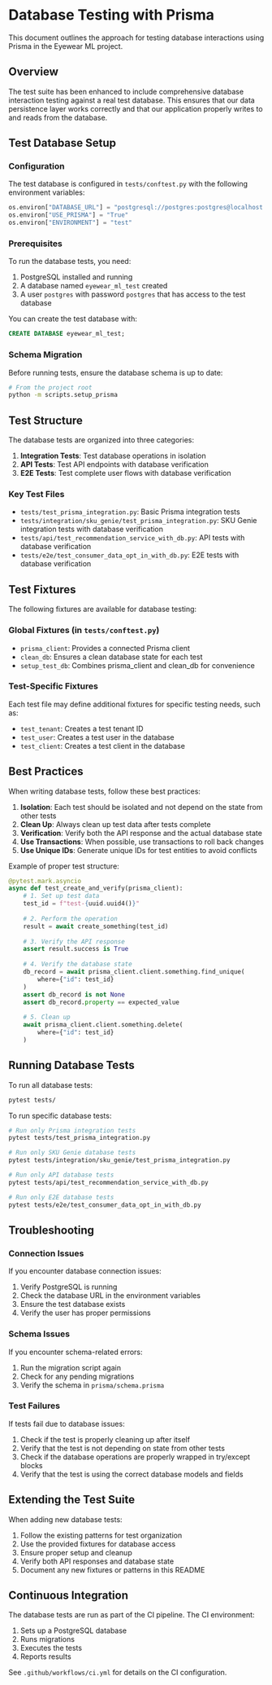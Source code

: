 # Database Testing with Prisma

This document outlines the approach for testing database interactions using Prisma in the Eyewear ML project.

## Overview

The test suite has been enhanced to include comprehensive database interaction testing against a real test database. This ensures that our data persistence layer works correctly and that our application properly writes to and reads from the database.

## Test Database Setup

### Configuration

The test database is configured in `tests/conftest.py` with the following environment variables:

```python
os.environ["DATABASE_URL"] = "postgresql://postgres:postgres@localhost:5432/eyewear_ml_test"
os.environ["USE_PRISMA"] = "True"
os.environ["ENVIRONMENT"] = "test"
```

### Prerequisites

To run the database tests, you need:

1. PostgreSQL installed and running
2. A database named `eyewear_ml_test` created
3. A user `postgres` with password `postgres` that has access to the test database

You can create the test database with:

```sql
CREATE DATABASE eyewear_ml_test;
```

### Schema Migration

Before running tests, ensure the database schema is up to date:

```bash
# From the project root
python -m scripts.setup_prisma
```

## Test Structure

The database tests are organized into three categories:

1. **Integration Tests**: Test database operations in isolation
2. **API Tests**: Test API endpoints with database verification
3. **E2E Tests**: Test complete user flows with database verification

### Key Test Files

- `tests/test_prisma_integration.py`: Basic Prisma integration tests
- `tests/integration/sku_genie/test_prisma_integration.py`: SKU Genie integration tests with database verification
- `tests/api/test_recommendation_service_with_db.py`: API tests with database verification
- `tests/e2e/test_consumer_data_opt_in_with_db.py`: E2E tests with database verification

## Test Fixtures

The following fixtures are available for database testing:

### Global Fixtures (in `tests/conftest.py`)

- `prisma_client`: Provides a connected Prisma client
- `clean_db`: Ensures a clean database state for each test
- `setup_test_db`: Combines prisma_client and clean_db for convenience

### Test-Specific Fixtures

Each test file may define additional fixtures for specific testing needs, such as:

- `test_tenant`: Creates a test tenant ID
- `test_user`: Creates a test user in the database
- `test_client`: Creates a test client in the database

## Best Practices

When writing database tests, follow these best practices:

1. **Isolation**: Each test should be isolated and not depend on the state from other tests
2. **Clean Up**: Always clean up test data after tests complete
3. **Verification**: Verify both the API response and the actual database state
4. **Use Transactions**: When possible, use transactions to roll back changes
5. **Use Unique IDs**: Generate unique IDs for test entities to avoid conflicts

Example of proper test structure:

```python
@pytest.mark.asyncio
async def test_create_and_verify(prisma_client):
    # 1. Set up test data
    test_id = f"test-{uuid.uuid4()}"
    
    # 2. Perform the operation
    result = await create_something(test_id)
    
    # 3. Verify the API response
    assert result.success is True
    
    # 4. Verify the database state
    db_record = await prisma_client.client.something.find_unique(
        where={"id": test_id}
    )
    assert db_record is not None
    assert db_record.property == expected_value
    
    # 5. Clean up
    await prisma_client.client.something.delete(
        where={"id": test_id}
    )
```

## Running Database Tests

To run all database tests:

```bash
pytest tests/
```

To run specific database tests:

```bash
# Run only Prisma integration tests
pytest tests/test_prisma_integration.py

# Run only SKU Genie database tests
pytest tests/integration/sku_genie/test_prisma_integration.py

# Run only API database tests
pytest tests/api/test_recommendation_service_with_db.py

# Run only E2E database tests
pytest tests/e2e/test_consumer_data_opt_in_with_db.py
```

## Troubleshooting

### Connection Issues

If you encounter database connection issues:

1. Verify PostgreSQL is running
2. Check the database URL in the environment variables
3. Ensure the test database exists
4. Verify the user has proper permissions

### Schema Issues

If you encounter schema-related errors:

1. Run the migration script again
2. Check for any pending migrations
3. Verify the schema in `prisma/schema.prisma`

### Test Failures

If tests fail due to database issues:

1. Check if the test is properly cleaning up after itself
2. Verify that the test is not depending on state from other tests
3. Check if the database operations are properly wrapped in try/except blocks
4. Verify that the test is using the correct database models and fields

## Extending the Test Suite

When adding new database tests:

1. Follow the existing patterns for test organization
2. Use the provided fixtures for database access
3. Ensure proper setup and cleanup
4. Verify both API responses and database state
5. Document any new fixtures or patterns in this README

## Continuous Integration

The database tests are run as part of the CI pipeline. The CI environment:

1. Sets up a PostgreSQL database
2. Runs migrations
3. Executes the tests
4. Reports results

See `.github/workflows/ci.yml` for details on the CI configuration.